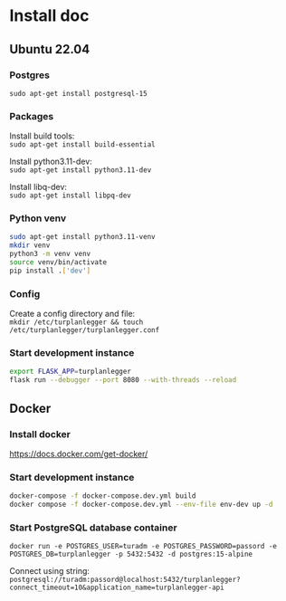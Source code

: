 # Install doc

## Ubuntu 22.04

### Postgres
`sudo apt-get install postgresql-15`

### Packages
Install build tools:  
`sudo apt-get install build-essential`

Install python3.11-dev:  
`sudo apt-get install python3.11-dev`

Install libq-dev:  
`sudo apt-get install libpq-dev`

### Python venv
```bash
sudo apt-get install python3.11-venv
mkdir venv
python3 -m venv venv
source venv/bin/activate
pip install .['dev']
```

### Config
Create a config directory and file:  
`mkdir /etc/turplanlegger && touch /etc/turplanlegger/turplanlegger.conf`

### Start development instance
```bash
export FLASK_APP=turplanlegger
flask run --debugger --port 8080 --with-threads --reload
```

## Docker

### Install docker
https://docs.docker.com/get-docker/

### Start development instance
```bash
docker-compose -f docker-compose.dev.yml build
docker compose -f docker-compose.dev.yml --env-file env-dev up -d
```
### Start PostgreSQL database container
```console
docker run -e POSTGRES_USER=turadm -e POSTGRES_PASSWORD=passord -e POSTGRES_DB=turplanlegger -p 5432:5432 -d postgres:15-alpine
```
Connect using string: `postgresql://turadm:passord@localhost:5432/turplanlegger?connect_timeout=10&application_name=turplanlegger-api`

